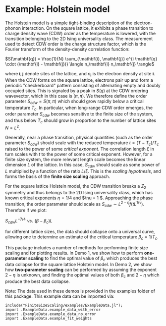 # Example: Holstein model

The Holstein model is a simple tight-binding description of the electron-phonon interaction. On the square lattice, it exhibits a phase transition to charge density wave (CDW) order as the temperature is lowered, with the transition belonging to the 2D Ising universality class.  The measurement used to detect CDW order is the charge structure factor, which is the Fourier transform of the density-density correlation function:

$S(\mathbf{q}) = \frac{1}{N} \sum_{\mathbf{i}, \mathbf{j}} e^{i \mathbf{q} \cdot (\mathbf{i} - \mathbf{j})} \langle n_\mathbf{i} n_\mathbf{j} \rangle$

where $\mathbf{i}, \mathbf{j}$ denote sites of the lattice, and $n_\mathbf{i}$ is the electron density at site $\mathbf{i}$. When the CDW forms on the square lattice, electrons pair up and form a periodic "checkerboard" pattern consisting of alternating empty and doubly occupied sites. This is signaled by a peak in $S(q)$ at the CDW ordering wavevector, which in this case is $(\pi, \pi)$. We therefore define the order parameter $S_{cdw} = S(\pi, \pi)$ which should grow rapidly below a critical temperature $T_c$. In particular, when long-range CDW order emerges, the order parameter $S_{cdw}$ becomes sensitive to the finite size of the system, and thus below $T_c$ should grow in proportion to the number of lattice sites $N=L^2$.

Generally, near a phase transition, physical quantities (such as the order parameter $S_{cdw}$) should scale with the reduced temperature $t=(T-T_c)/T_c$ raised to the power of some *critical exponent*. The correlation length $\xi$ in turn scales with $t$ to the power of some critical exponent. However, for a finite size system, the more relevant length scale becomes the linear dimension $L$ of the lattice. In this case, $S_{cdw}$ should scale as some power of $L$ multiplied by a function of the ratio $L/\xi$. This is the *scaling hypothesis*, and forms the basis of the **finite size scaling** approach.

For the square lattice Holstein model, the CDW transition breaks a $Z_2$ symmetry and thus belongs to the 2D Ising universality class, which has known critical exponents $\eta = 1/4$ and $\nu = 1 $. Approaching the phase transition, the order parameter should scale as $S_{cdw} \sim L^{2 - \eta} f(t L^{1/\nu})$. Therefore if we plot:

$S_{cdw} L^{-7/4} \,\, vs. \,\, (\beta - \beta_c)L$

for different lattice sizes, the data should collapse onto a universal curve, allowing one to determine an estimate of the critical temperature $\beta_c = 1/T_c$.

This package includes a number of methods for performing finite size scaling and for plotting results. In Demo 1, we show how to perform **one-parameter scaling** to find the optimal value of $\beta_c$ which produces the best data collapse for the square lattice Holstein model. In Demo 2, we show how **two-parameter scaling** can be performed by assuming the exponent $2-\eta$ is unknown, and finding the optimal values of both $\beta_c$ and $2-\eta$ which produce the best data collapse. 

Note: The data used in these demos is provided in the examples folder of this package. This example data can be imported via:

```@repl
include("FiniteSizeScaling/examples/ExampleData.jl");
import .ExampleData.example_data_with_error
import .ExampleData.example_data_no_error
import .ExampleData.example_fit_weights
```